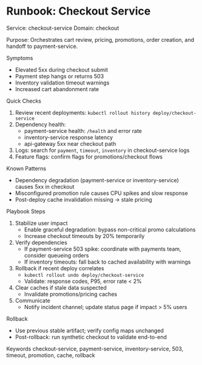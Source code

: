 # Runbook: Checkout Service

Service: checkout-service
Domain: checkout

Purpose: Orchestrates cart review, pricing, promotions, order creation, and handoff to payment-service.

Symptoms
- Elevated 5xx during checkout submit
- Payment step hangs or returns 503
- Inventory validation timeout warnings
- Increased cart abandonment rate

Quick Checks
1) Review recent deployments: `kubectl rollout history deploy/checkout-service`
2) Dependency health:
   - payment-service health: `/health` and error rate
   - inventory-service response latency
   - api-gateway 5xx near checkout path
3) Logs: search for `payment`, `timeout`, `inventory` in checkout-service logs
4) Feature flags: confirm flags for promotions/checkout flows

Known Patterns
- Dependency degradation (payment-service or inventory-service) causes 5xx in checkout
- Misconfigured promotion rule causes CPU spikes and slow response
- Post-deploy cache invalidation missing → stale pricing

Playbook Steps
1. Stabilize user impact
   - Enable graceful degradation: bypass non-critical promo calculations
   - Increase checkout timeouts by 20% temporarily
2. Verify dependencies
   - If payment-service 503 spike: coordinate with payments team, consider queueing orders
   - If inventory timeouts: fall back to cached availability with warnings
3. Rollback if recent deploy correlates
   - `kubectl rollout undo deploy/checkout-service`
   - Validate: response codes, P95, error rate < 2%
4. Clear caches if stale data suspected
   - Invalidate promotions/pricing caches
5. Communicate
   - Notify incident channel; update status page if impact > 5% users

Rollback
- Use previous stable artifact; verify config maps unchanged
- Post-rollback: run synthetic checkout to validate end-to-end

Keywords
checkout-service, payment-service, inventory-service, 503, timeout, promotion, cache, rollback
